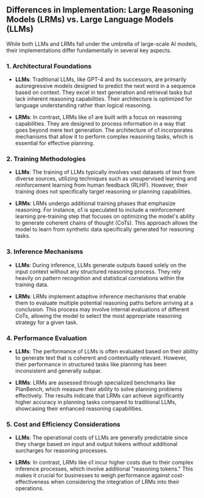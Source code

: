 ## Differences in Implementation: Large Reasoning Models (LRMs) vs. Large Language Models (LLMs)

 While both LLMs and LRMs fall under the umbrella of large-scale AI models, their implementations differ fundamentally in several key aspects.

### 1. **Architectural Foundations**

- **LLMs**: Traditional LLMs, like GPT-4 and its successors, are primarily autoregressive models designed to predict the next word in a sequence based on context. They excel in text generation and retrieval tasks but lack inherent reasoning capabilities. Their architecture is optimized for language understanding rather than logical reasoning.

- **LRMs**: In contrast, LRMs like o1 are built with a focus on reasoning capabilities. They are designed to process information in a way that goes beyond mere text generation. The architecture of o1 incorporates mechanisms that allow it to perform complex reasoning tasks, which is essential for effective planning.

### 2. **Training Methodologies**

- **LLMs**: The training of LLMs typically involves vast datasets of text from diverse sources, utilizing techniques such as unsupervised learning and reinforcement learning from human feedback (RLHF). However, their training does not specifically target reasoning or planning capabilities.

- **LRMs**: LRMs undergo additional training phases that emphasize reasoning. For instance, o1 is speculated to include a reinforcement learning pre-training step that focuses on optimizing the model's ability to generate coherent chains of thought (CoTs). This approach allows the model to learn from synthetic data specifically generated for reasoning tasks.

### 3. **Inference Mechanisms**

- **LLMs**: During inference, LLMs generate outputs based solely on the input context without any structured reasoning process. They rely heavily on pattern recognition and statistical correlations within the training data.

- **LRMs**: LRMs implement adaptive inference mechanisms that enable them to evaluate multiple potential reasoning paths before arriving at a conclusion. This process may involve internal evaluations of different CoTs, allowing the model to select the most appropriate reasoning strategy for a given task.

### 4. **Performance Evaluation**

- **LLMs**: The performance of LLMs is often evaluated based on their ability to generate text that is coherent and contextually relevant. However, their performance in structured tasks like planning has been inconsistent and generally subpar.

- **LRMs**: LRMs are assessed through specialized benchmarks like PlanBench, which measure their ability to solve planning problems effectively. The results indicate that LRMs can achieve significantly higher accuracy in planning tasks compared to traditional LLMs, showcasing their enhanced reasoning capabilities.

### 5. **Cost and Efficiency Considerations**

- **LLMs**: The operational costs of LLMs are generally predictable since they charge based on input and output tokens without additional surcharges for reasoning processes.

- **LRMs**: In contrast, LRMs like o1 incur higher costs due to their complex inference processes, which involve additional "reasoning tokens." This makes it crucial for businesses to weigh performance against cost-effectiveness when considering the integration of LRMs into their operations.

